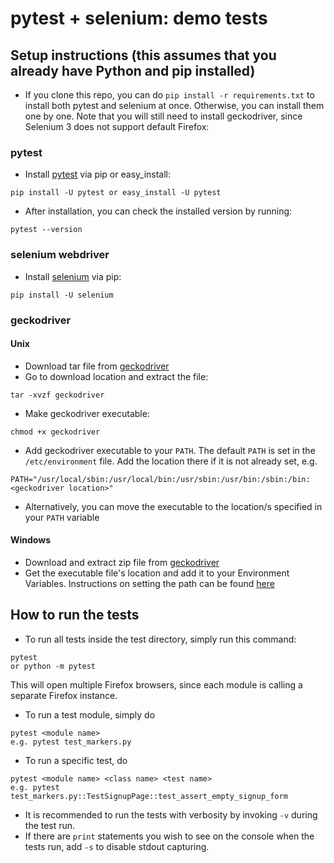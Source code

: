 # pytest + selenium: demo tests

## Setup instructions (this assumes that you already have Python and pip installed)

- If you clone this repo, you can do `pip install -r requirements.txt` to install both pytest and
selenium at once. Otherwise, you can install them one by one. Note that you will still need to install geckodriver, since Selenium 3 does not support default Firefox:


### pytest

- Install [pytest](http://doc.pytest.org/en/latest/getting-started.html) via pip or easy_install:
```
pip install -U pytest or easy_install -U pytest
```
- After installation, you can check the installed version by running:
```
pytest --version
```

### selenium webdriver

- Install [selenium](http://selenium-python.readthedocs.io/installation.html) via pip:
```
pip install -U selenium
```

### geckodriver

#### Unix

- Download tar file from [geckodriver](https://github.com/mozilla/geckodriver/releases)
- Go to download location and extract the file:
```
tar -xvzf geckodriver
```
- Make geckodriver executable:
```
chmod +x geckodriver
```
- Add geckodriver executable to your `PATH`. The default `PATH` is set in the `/etc/environment`
file. Add the location there if it is not already set, e.g.
```
PATH="/usr/local/sbin:/usr/local/bin:/usr/sbin:/usr/bin:/sbin:/bin:<geckodriver location>"
```
- Alternatively, you can move the executable to the location/s specified in your `PATH` variable

#### Windows

- Download and extract zip file from [geckodriver](https://github.com/mozilla/geckodriver/releases)
- Get the executable file's location and add it to your Environment Variables. Instructions on
setting the path can be found [here](http://www.computerhope.com/issues/ch000549.htm)

## How to run the tests

- To run all tests inside the test directory, simply run this command:
```
pytest
or python -m pytest
```
This will open multiple Firefox browsers, since each module is calling a separate Firefox instance.
- To run a test module, simply do
```
pytest <module name>
e.g. pytest test_markers.py
```
- To run a specific test, do
```
pytest <module name> <class name> <test name>
e.g. pytest test_markers.py::TestSignupPage::test_assert_empty_signup_form
```
- It is recommended to run the tests with verbosity by invoking `-v` during the test run.
- If there are `print` statements you wish to see on the console when the tests run, add `-s` to disable stdout
capturing.
